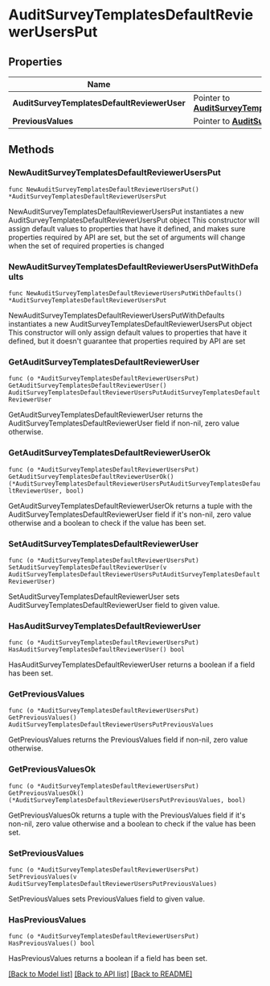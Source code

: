 # AuditSurveyTemplatesDefaultReviewerUsersPut

## Properties

Name | Type | Description | Notes
------------ | ------------- | ------------- | -------------
**AuditSurveyTemplatesDefaultReviewerUser** | Pointer to [**AuditSurveyTemplatesDefaultReviewerUsersPutAuditSurveyTemplatesDefaultReviewerUser**](AuditSurveyTemplatesDefaultReviewerUsersPutAuditSurveyTemplatesDefaultReviewerUser.md) |  | [optional] 
**PreviousValues** | Pointer to [**AuditSurveyTemplatesDefaultReviewerUsersPutPreviousValues**](AuditSurveyTemplatesDefaultReviewerUsersPutPreviousValues.md) |  | [optional] 

## Methods

### NewAuditSurveyTemplatesDefaultReviewerUsersPut

`func NewAuditSurveyTemplatesDefaultReviewerUsersPut() *AuditSurveyTemplatesDefaultReviewerUsersPut`

NewAuditSurveyTemplatesDefaultReviewerUsersPut instantiates a new AuditSurveyTemplatesDefaultReviewerUsersPut object
This constructor will assign default values to properties that have it defined,
and makes sure properties required by API are set, but the set of arguments
will change when the set of required properties is changed

### NewAuditSurveyTemplatesDefaultReviewerUsersPutWithDefaults

`func NewAuditSurveyTemplatesDefaultReviewerUsersPutWithDefaults() *AuditSurveyTemplatesDefaultReviewerUsersPut`

NewAuditSurveyTemplatesDefaultReviewerUsersPutWithDefaults instantiates a new AuditSurveyTemplatesDefaultReviewerUsersPut object
This constructor will only assign default values to properties that have it defined,
but it doesn't guarantee that properties required by API are set

### GetAuditSurveyTemplatesDefaultReviewerUser

`func (o *AuditSurveyTemplatesDefaultReviewerUsersPut) GetAuditSurveyTemplatesDefaultReviewerUser() AuditSurveyTemplatesDefaultReviewerUsersPutAuditSurveyTemplatesDefaultReviewerUser`

GetAuditSurveyTemplatesDefaultReviewerUser returns the AuditSurveyTemplatesDefaultReviewerUser field if non-nil, zero value otherwise.

### GetAuditSurveyTemplatesDefaultReviewerUserOk

`func (o *AuditSurveyTemplatesDefaultReviewerUsersPut) GetAuditSurveyTemplatesDefaultReviewerUserOk() (*AuditSurveyTemplatesDefaultReviewerUsersPutAuditSurveyTemplatesDefaultReviewerUser, bool)`

GetAuditSurveyTemplatesDefaultReviewerUserOk returns a tuple with the AuditSurveyTemplatesDefaultReviewerUser field if it's non-nil, zero value otherwise
and a boolean to check if the value has been set.

### SetAuditSurveyTemplatesDefaultReviewerUser

`func (o *AuditSurveyTemplatesDefaultReviewerUsersPut) SetAuditSurveyTemplatesDefaultReviewerUser(v AuditSurveyTemplatesDefaultReviewerUsersPutAuditSurveyTemplatesDefaultReviewerUser)`

SetAuditSurveyTemplatesDefaultReviewerUser sets AuditSurveyTemplatesDefaultReviewerUser field to given value.

### HasAuditSurveyTemplatesDefaultReviewerUser

`func (o *AuditSurveyTemplatesDefaultReviewerUsersPut) HasAuditSurveyTemplatesDefaultReviewerUser() bool`

HasAuditSurveyTemplatesDefaultReviewerUser returns a boolean if a field has been set.

### GetPreviousValues

`func (o *AuditSurveyTemplatesDefaultReviewerUsersPut) GetPreviousValues() AuditSurveyTemplatesDefaultReviewerUsersPutPreviousValues`

GetPreviousValues returns the PreviousValues field if non-nil, zero value otherwise.

### GetPreviousValuesOk

`func (o *AuditSurveyTemplatesDefaultReviewerUsersPut) GetPreviousValuesOk() (*AuditSurveyTemplatesDefaultReviewerUsersPutPreviousValues, bool)`

GetPreviousValuesOk returns a tuple with the PreviousValues field if it's non-nil, zero value otherwise
and a boolean to check if the value has been set.

### SetPreviousValues

`func (o *AuditSurveyTemplatesDefaultReviewerUsersPut) SetPreviousValues(v AuditSurveyTemplatesDefaultReviewerUsersPutPreviousValues)`

SetPreviousValues sets PreviousValues field to given value.

### HasPreviousValues

`func (o *AuditSurveyTemplatesDefaultReviewerUsersPut) HasPreviousValues() bool`

HasPreviousValues returns a boolean if a field has been set.


[[Back to Model list]](../README.md#documentation-for-models) [[Back to API list]](../README.md#documentation-for-api-endpoints) [[Back to README]](../README.md)


